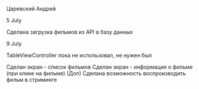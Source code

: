 Царевский Андрей

5 July

Сделана загрузка фильмов из API в базу данных

9 July

TableViewController пока не использовал, не нужен был

Сделан экран - список фильмов
Сделан экран - информация о фильме (при клике на фильме)
(Доп) Сделана возможность воспроизводить фильм в стриминге 


